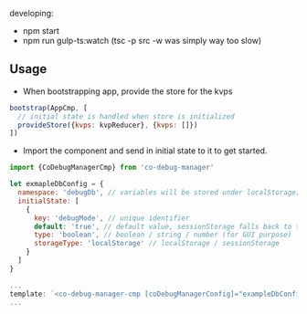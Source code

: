 developing:

- npm start
- npm run gulp-ts:watch (tsc -p src -w was simply way too slow)

## Usage

- When bootstrapping app, provide the store for the kvps

```javascript
bootstrap(AppCmp, [
  // initial state is handled when store is initialized
  provideStore({kvps: kvpReducer}, {kvps: []})
])
```

- Import the component and send in initial state to it to get started.

```javascript
import {CoDebugManagerCmp} from 'co-debug-manager'

let exmapleDbConfig = {
  namespace: 'debugDb', // variables will be stored under localStorage['debugDb' + '.' + 'myKey']
  initialState: [
    {
      key: 'debugMode', // unique identifier
      default: 'true', // default value, sessionStorage falls back to this
      type: 'boolean', // boolean / string / number (for GUI purpose)
      storageType: 'localStorage' // localStorage / sessionStorage
    }
  ]
}

...
template: `<co-debug-manager-cmp [coDebugManagerConfig]="exampleDbConfig"></co-debug-manager-cmp>`
...
```
